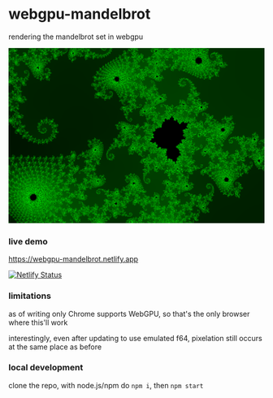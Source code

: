 # webgpu-mandelbrot

rendering the mandelbrot set in webgpu

![](./screenshot.png)

### live demo

https://webgpu-mandelbrot.netlify.app

[![Netlify Status](https://api.netlify.com/api/v1/badges/7737f919-005f-4398-80cc-e2fb7c962272/deploy-status)](https://app.netlify.com/sites/webgpu-mandelbrot/deploys)

### limitations

as of writing only Chrome supports WebGPU, so that's the only browser where this'll work

interestingly, even after updating to use emulated f64, pixelation still occurs at the same place as before

### local development

clone the repo, with node.js/npm do `npm i`, then `npm start`
